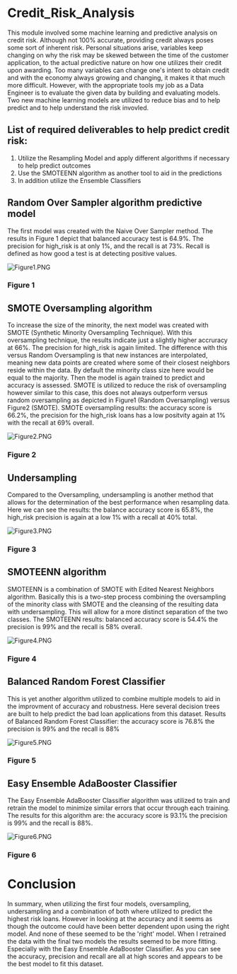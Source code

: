 # Credit_Risk_Analysis
This module involved some machine learning and predictive analysis on credit risk.  Although not 100% accurate, providing credit always poses some sort of inherent risk.  Personal situations arise, variables keep changing on why the risk may be skewed between the time of the customer application, to the actual predictive nature on how one utilizes their credit upon awarding.  Too many variables can change one's intent to obtain credit and with the economy always growing and changing, it makes it that much more difficult.  However, with the appropriate tools my job as a Data Engineer is to evaluate the given data by building and evaluating models.  Two new machine learning models are utilized to reduce bias and to help predict and to help understand the risk invovled.

## List of required deliverables to help predict credit risk:
1. Utilize the Resampling Model and apply different algorithms if necessary to help predict outcomes
2. Use the SMOTEENN algorithm as another tool to aid in the predictions
3. In addition utilize the Ensemble Classifiers

## Random Over Sampler algorithm predictive model
The first model was created with the Naive Over Sampler method.  The results in Figure 1 depict that balanced accuracy test is 64.9%.  The precision for high_risk is at only 1%, and the recall is at 73%.  Recall is defined as how good a test is at detecting positive values.

![Figure1.PNG](./Resources/Figure1.PNG)
### Figure 1

## SMOTE Oversampling algorithm
To increase the size of the minority, the next model was created with SMOTE (Synthetic Minority Oversampling Technique).  With this oversampling technique, the results indicate just a slightly higher accruracy at 66%.  The precision for high_risk is again limited.  The difference with this versus Random Oversampling is that new instances are interpolated, meaning new data points are created where some of their closest neighbors reside within the data.  By default the minority class size here would be equal to the majority.  Then the model is again trained to predict and accuracy is assessed.  SMOTE is utilized to reduce the risk of oversampling however similar to this case, this does not always outperform versus random oversampling as depicted in Figure1 (Random Oversampling) versus Figure2 (SMOTE).  SMOTE oversampling results: the accuracy score is 66.2%, the precision for the high_risk loans has a low positvity again at 1% with the recall at 69% overall.

![Figure2.PNG](./Resources/Figure2.PNG)
### Figure 2

## Undersampling
Compared to the Oversampling, undersampling is another method that allows for the determination of the best performance when resampling data.  Here we can see the results: the balance accuracy score is 65.8%, the high_risk precision is again at a low 1% with a recall at 40% total.

![Figure3.PNG](./Resources/Figure3.PNG)
### Figure 3

## SMOTEENN algorithm
SMOTEENN is a combination of SMOTE with Edited Nearest Neighbors algorithm.  Basically this is a two-step process combining the oversampling of the minority class with SMOTE and the cleansing of the resulting data with undersampling.  This will allow for a more distinct separation of the two classes.  The SMOTEENN results: balanced accuracy score is 54.4% the precision is 99% and the recall is 58% overall.

![Figure4.PNG](./Resources/Figure4.PNG)
### Figure 4

## Balanced Random Forest Classifier
This is yet another algorithm utilized to combine multiple models to aid in the improvment of accuracy and robustness.  Here several decision trees are built to help predict the bad loan applications from this dataset.  Results of Balanced Random Forest Classifier: the accuracy score is 76.8% the precision is 99% and the recall is 88%

![Figure5.PNG](./Resources/Figure5.PNG)
### Figure 5

## Easy Ensemble AdaBooster Classifier
The Easy Ensemble AdaBooster Classifier algorithm was utilized to train and retrain the model to minimize similar errors that occur through each training.  The results for this algorithm are: the accuracy score is 93.1% the precision is 99% and the recall is 88%.

![Figure6.PNG](./Resources/Figure6.PNG)
### Figure 6

# Conclusion
In summary, when utilizing the first four models, oversampling, undersampling and a combination of both where utilized to predict the highest risk loans.  However in looking at the accuracy and it seems as though the outcome could have been better dependent upon using the right model.  And none of these seemed to be the 'right' model.  When I retrained the data with the final two models the results seemed to be more fitting.  Especially with the Easy Ensemble AdaBooster Classifier.  As you can see the accuracy, precision and recall are all at high scores and appears to be the best model to fit this dataset.
